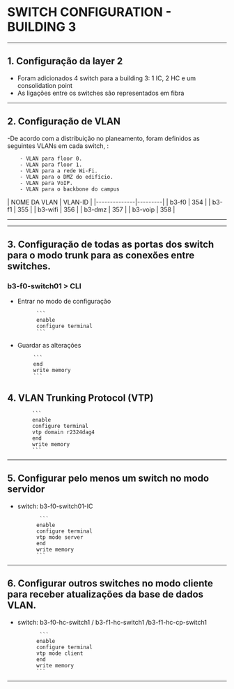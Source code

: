 # SWITCH CONFIGURATION - BUILDING 3

---
## 1. **Configuração da layer 2**

    
- Foram adicionados 4 switch para a building 3: 1 IC, 2 HC e um consolidation point
- As ligações entre os switches são representados em fibra
   
---
## 2. **Configuração de VLAN**

   -De acordo com a distribuição no planeamento, foram definidos as seguintes VLANs em cada switch, :
   
        - VLAN para floor 0.
        - VLAN para floor 1.
        - VLAN para a rede Wi-Fi.
        - VLAN para o DMZ do edifício.
        - VLAN para VoIP.
        - VLAN para o backbone do campus

| NOME DA VLAN | VLAN-ID |
      |--------------|---------|
| b3-f0        | 354     |
| b3-f1        | 355     |
| b3-wifi      | 356     |
| b3-dmz       | 357     |
| b3-voip      | 358     |
     
---
---

    
## 3. Configuração de todas as portas dos switch para o modo trunk para as conexões entre switches.
    
### b3-f0-switch01 > CLI
            
- Entrar no modo de configuração

            ```
            enable
            configure terminal
            ```


 - Guardar as alterações

            ```
            end
            write memory
            ```


## 4. **VLAN Trunking Protocol (VTP)**

            ```
            enable
            configure terminal
            vtp domain r2324dag4
            end
            write memory  
            ```
  ---  

## 5. Configurar pelo menos um switch no modo servidor
    
- switch: b3-f0-switch01-IC

             ```
            enable
            configure terminal
            vtp mode server
            end
            write memory
            ```
  
---
## 6. Configurar outros switches no modo cliente para receber atualizações da base de dados VLAN.

- switch: b3-f0-hc-switch1 / b3-f1-hc-switch1 /b3-f1-hc-cp-switch1

             ```
            enable
            configure terminal
            vtp mode client
            end
            write memory
            ```

---

